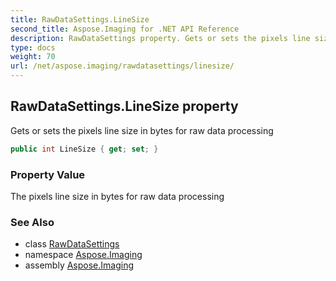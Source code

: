 ```yaml
---
title: RawDataSettings.LineSize
second_title: Aspose.Imaging for .NET API Reference
description: RawDataSettings property. Gets or sets the pixels line size in bytes for raw data processing
type: docs
weight: 70
url: /net/aspose.imaging/rawdatasettings/linesize/
---
```

## RawDataSettings.LineSize property

Gets or sets the pixels line size in bytes for raw data processing

```csharp
public int LineSize { get; set; }
```

### Property Value

The pixels line size in bytes for raw data processing

### See Also

* class [RawDataSettings](../)
* namespace [Aspose.Imaging](../../rawdatasettings/)
* assembly [Aspose.Imaging](../../../)


